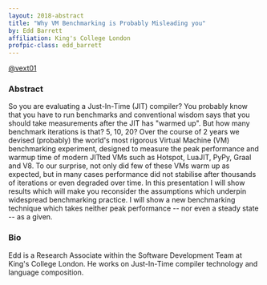 ```yaml
---
layout: 2018-abstract
title: "Why VM Benchmarking is Probably Misleading you"
by: Edd Barrett
affiliation: King's College London
profpic-class: edd_barrett
---
```


[@vext01](https://twitter.com/vext01)
<br/>

### Abstract

So you are evaluating a Just-In-Time (JIT) compiler? You probably know that you have to run benchmarks and conventional wisdom says that you should take measurements after the JIT has &quot;warmed up&quot;. But how many benchmark iterations is that? 5, 10, 20? Over the course of 2 years we devised (probably) the world's most rigorous Virtual Machine (VM) benchmarking experiment, designed to measure the peak performance and warmup time of modern JITted VMs such as Hotspot, LuaJIT, PyPy, Graal and V8. To our surprise, not only did few of these VMs warm up as expected, but in many cases performance did not stabilise after thousands of iterations or even degraded over time. In this presentation I will show results which will make you reconsider the assumptions which underpin widespread benchmarking practice. I will show a new benchmarking technique which takes neither peak performance -- nor even a steady state -- as a given.

### Bio

Edd is a Research Associate within the Software Development Team at King's College London. He works on Just-In-Time compiler technology and language composition.

